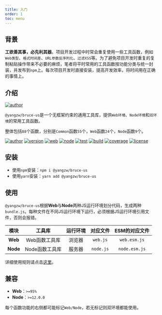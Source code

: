 ```yaml
---
title: 入门
order: 1
toc: menu
---
```


## 背景

**工欲善其事，必先利其器**。项目开发过程中时常会重复使用一些工具函数，例如`Web类型`、`格式时间差`、`URL参数反序列化`、`过滤XSS`等。为了避免项目开发时重复的复制粘贴操作带来不必要的麻烦，笔者将平时常用的工具函数按功能分类与统一封装，并发布到`npm`上。每次项目开发时直接安装，提高开发效率，将时间用在正确的事情上。

## 介绍

[![author](https://img.shields.io/badge/@yangzw/bruce--us-无框架约束的通用工具库-66f.svg)](https://github.com/JowayYoung/bruce)

`@yangzw/bruce-us`是一个无框架约束的通用工具库，提供`Web环境`、`Node环境`和`双环境`的常用工具函数。

整体包括`88`个函数，分别是`Common`函数`55`个，`Web`函数`24`个，`Node`函数`9`个。

[![author](https://img.shields.io/badge/author-JowayYoung-f66.svg)](https://github.com/JowayYoung/bruce)<span class="gap"></span>
[![version](https://img.shields.io/badge/version-1.0.2-f66.svg)](https://github.com/JowayYoung/bruce)<span class="gap"></span>
[![web](https://img.shields.io/badge/web-%3E%3D95%25-3c9.svg)](https://github.com/JowayYoung/bruce)<span class="gap"></span>
[![node](https://img.shields.io/badge/node-%3E%3D12.0.0-3c9.svg)](https://github.com/JowayYoung/bruce)<span class="gap"></span>
[![test](https://img.shields.io/badge/test-passing-f90.svg)](https://github.com/JowayYoung/bruce)<span class="gap"></span>
[![build](https://img.shields.io/badge/build-passing-f90.svg)](https://github.com/JowayYoung/bruce)<span class="gap"></span>
[![coverage](https://img.shields.io/badge/coverage-80%25-09f.svg)](https://github.com/JowayYoung/bruce)<span class="gap"></span>
[![license](https://img.shields.io/badge/license-MIT-09f.svg)](https://github.com/JowayYoung/bruce)

## 安装

- 使用`npm`安装：`npm i @yangzw/bruce-us`
- 使用`yarn`安装：`yarn add @yangzw/bruce-us`

## 使用

`@yangzw/bruce-us`根据**Web**与**Node**两种JS运行环境划分代码，生成两种`bundle.js`。每种文件在不同JS运行环境下运行，必须根据JS运行环境引用文件，否则会报错。

模块|工具库|运行环境|对应文件|ESM的对应文件
:-:|:-:|:-:|:-:|:-:
**Web**|Web函数工具库|浏览器|`web.js`|`web.esm.js`
**Node**|Node函数工具库|服务器|`node.js`|`node.esm.js`

详细使用规则请点击[这里](/us/usage)。

## 兼容

- **Web**：`>=95%`
- **Node**：`>=12.0.0`

每个函数功能的右侧都可能标记`Web/Node`，若无标记则双环境都能使用。